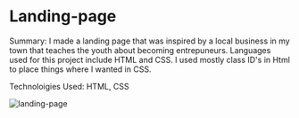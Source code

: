 # Landing-page

Summary:
I made a landing page that was inspired by a local business in my town that teaches the youth about becoming entrepuneurs. Languages used for this project include HTML and CSS. I used mostly class ID's in Html to place things where I wanted in CSS.

Technoloigies Used: HTML, CSS


![landing-page](https://user-images.githubusercontent.com/97071278/210927691-c6d9de4a-fbef-43a7-b251-fcc6fa8e2ed4.png)


